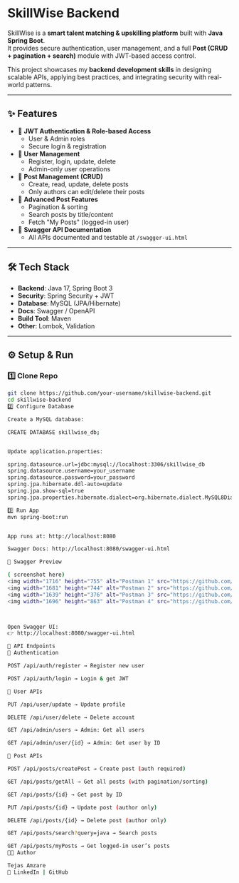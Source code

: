 #  SkillWise Backend  # 

SkillWise is a **smart talent matching & upskilling platform** built with **Java Spring Boot**.  
It provides secure authentication, user management, and a full **Post (CRUD + pagination + search)** module with JWT-based access control.

This project showcases my **backend development skills** in designing scalable APIs, applying best practices, and integrating security with real-world patterns.

---

## ✨ Features
- 🔐 **JWT Authentication & Role-based Access**
  - User & Admin roles
  - Secure login & registration
- 👤 **User Management**
  - Register, login, update, delete
  - Admin-only user operations
- 📝 **Post Management (CRUD)**
  - Create, read, update, delete posts
  - Only authors can edit/delete their posts
- 🔎 **Advanced Post Features**
  - Pagination & sorting
  - Search posts by title/content
  - Fetch "My Posts" (logged-in user)
- 📖 **Swagger API Documentation**
  - All APIs documented and testable at `/swagger-ui.html`

---

## 🛠️ Tech Stack
- **Backend**: Java 17, Spring Boot 3  
- **Security**: Spring Security + JWT  
- **Database**: MySQL (JPA/Hibernate)  
- **Docs**: Swagger / OpenAPI  
- **Build Tool**: Maven  
- **Other**: Lombok, Validation  

---

## ⚙️ Setup & Run

### 1️⃣ Clone Repo
```bash
git clone https://github.com/your-username/skillwise-backend.git
cd skillwise-backend
2️⃣ Configure Database

Create a MySQL database:

CREATE DATABASE skillwise_db;


Update application.properties:

spring.datasource.url=jdbc:mysql://localhost:3306/skillwise_db
spring.datasource.username=your_username
spring.datasource.password=your_password
spring.jpa.hibernate.ddl-auto=update
spring.jpa.show-sql=true
spring.jpa.properties.hibernate.dialect=org.hibernate.dialect.MySQL8Dialect

3️⃣ Run App
mvn spring-boot:run


App runs at: http://localhost:8080

Swagger Docs: http://localhost:8080/swagger-ui.html

📸 Swagger Preview

( screenshot here)
<img width="1716" height="755" alt="Postman 1" src="https://github.com/user-attachments/assets/2d84206f-8eb2-4875-bf6b-b2bf832348c3" />
<img width="1681" height="744" alt="Postman 2" src="https://github.com/user-attachments/assets/e25da717-2e90-4486-9767-d000aa3fcdf0" />
<img width="1639" height="376" alt="Postman 3" src="https://github.com/user-attachments/assets/18cfb159-8ecb-4a95-a114-9b4bf1b59d73" />
<img width="1696" height="863" alt="Postman 4" src="https://github.com/user-attachments/assets/956e0ca5-48fd-4869-93b1-9b813125a571" />



Open Swagger UI:
👉 http://localhost:8080/swagger-ui.html

📌 API Endpoints
🔐 Authentication

POST /api/auth/register → Register new user

POST /api/auth/login → Login & get JWT

👤 User APIs

PUT /api/user/update → Update profile

DELETE /api/user/delete → Delete account

GET /api/admin/users → Admin: Get all users

GET /api/admin/user/{id} → Admin: Get user by ID

📝 Post APIs

POST /api/posts/createPost → Create post (auth required)

GET /api/posts/getAll → Get all posts (with pagination/sorting)

GET /api/posts/{id} → Get post by ID

PUT /api/posts/{id} → Update post (author only)

DELETE /api/posts/{id} → Delete post (author only)

GET /api/posts/search?query=java → Search posts

GET /api/posts/myPosts → Get logged-in user’s posts
👨‍💻 Author

Tejas Amzare
🔗 LinkedIn | GitHub
